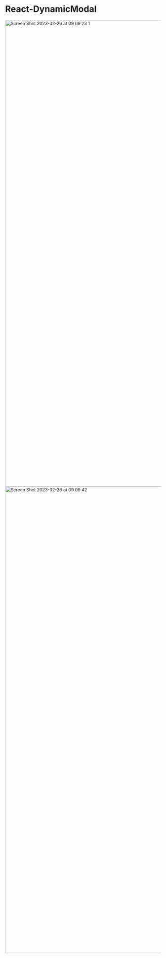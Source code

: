 # React-DynamicModal
<img width="1511" alt="Screen Shot 2023-02-26 at 09 09 23 1" src="https://user-images.githubusercontent.com/82292818/221425395-1d9a0d13-1825-46be-b2cf-bb73ad568b1a.png">
<img width="1512" alt="Screen Shot 2023-02-26 at 09 09 42" src="https://user-images.githubusercontent.com/82292818/221425402-e5798cbb-6dfd-4728-9ddd-afebac0189f8.png">

